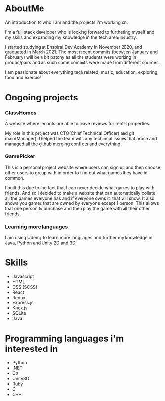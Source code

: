 # AboutMe
An introduction to who I am and the projects i'm working on.

I'm a full stack developer who is looking forward to furthering myself and my skills and expanding my knowledge in the tech area/industry.

I started studying at Enspiral Dev Academy in November 2020, and graduated in March 2021. The most recent commits (between January and February) will be a bit patchy as all the students were working in groups/pairs and as such some commits were made from different sources.

I am passionate about everything tech related, music, education, exploring, food and exercise.

# Ongoing projects

### GlassHomes
A website where tenants are able to leave reviews for rental properties.

My role in this project was CTO(Chief Technical Officer) and git main(Manager). I helped the team with any techincal issues that arose and managed all the github merging conflicts and everything.

### GamePicker
This is a personal project website where users can sign up and then choose other users to group with in order to find out what games they have in common.

I built this due to the fact that I can never decide what games to play with friends. And so I decided to make a website that can automatically collate all the games everyone has and if everyone owns it, that will show. It also shows you games that are owned by everyone except 1 person. This allows that one person to purchase and then play the game with all their other friends.

### Learning more languages
I am using Udemy to learn more languages and further my knowledge in Java, Python and Unity 2D and 3D.

# Skills

 - Javascript
 - HTML
 - CSS (SCSS)
 - React
 - Redux
 - Express.js
 - Knex.js
 - SQLite
 - Java

# Programming languages i'm interested in

 - Python
 - .NET
 - C♯
 - Unity3D
 - Ruby
 - C
 - C++
